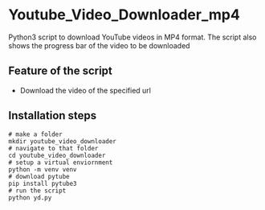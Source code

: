 # Youtube_Video_Downloader_mp4

Python3 script to download YouTube videos in MP4 format. The script also shows the progress bar of the video to be downloaded

## Feature of the script
- Download the video of the specified url

## Installation steps

```
# make a folder
mkdir youtube_video_downloader
# navigate to that folder
cd youtube_video_downloader
# setup a virtual enviornment
python -m venv venv
# download pytube
pip install pytube3
# run the script
python yd.py
```

